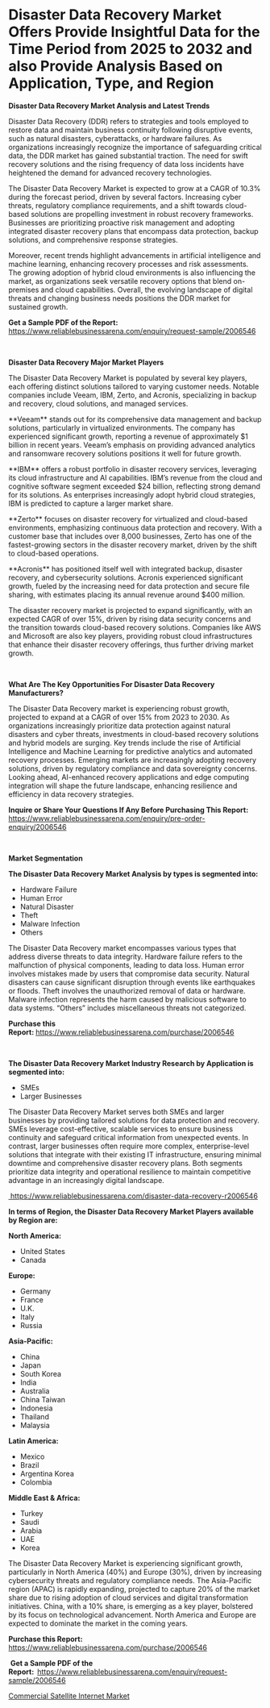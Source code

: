 <p><h1>Disaster Data Recovery Market Offers Provide Insightful Data for the Time Period from 2025 to 2032 and also Provide Analysis Based on Application, Type, and Region</h1></p><p><strong>Disaster Data Recovery Market Analysis and Latest Trends</strong></p>
<p><p>Disaster Data Recovery (DDR) refers to strategies and tools employed to restore data and maintain business continuity following disruptive events, such as natural disasters, cyberattacks, or hardware failures. As organizations increasingly recognize the importance of safeguarding critical data, the DDR market has gained substantial traction. The need for swift recovery solutions and the rising frequency of data loss incidents have heightened the demand for advanced recovery technologies.</p><p>The Disaster Data Recovery Market is expected to grow at a CAGR of 10.3% during the forecast period, driven by several factors. Increasing cyber threats, regulatory compliance requirements, and a shift towards cloud-based solutions are propelling investment in robust recovery frameworks. Businesses are prioritizing proactive risk management and adopting integrated disaster recovery plans that encompass data protection, backup solutions, and comprehensive response strategies.</p><p>Moreover, recent trends highlight advancements in artificial intelligence and machine learning, enhancing recovery processes and risk assessments. The growing adoption of hybrid cloud environments is also influencing the market, as organizations seek versatile recovery options that blend on-premises and cloud capabilities. Overall, the evolving landscape of digital threats and changing business needs positions the DDR market for sustained growth.</p></p>
<p><strong>Get a Sample PDF of the Report:&nbsp;</strong> <a href="https://www.reliablebusinessarena.com/enquiry/request-sample/2006546?utm_campaign=2477&utm_medium=2&utm_source=Github&utm_content=ia&utm_term=15022025&utm_id=disaster-data-recovery">https://www.reliablebusinessarena.com/enquiry/request-sample/2006546</a></p>
<p>&nbsp;</p>
<p><strong>Disaster Data Recovery Major Market Players</strong></p>
<p><p>The Disaster Data Recovery Market is populated by several key players, each offering distinct solutions tailored to varying customer needs. Notable companies include Veeam, IBM, Zerto, and Acronis, specializing in backup and recovery, cloud solutions, and managed services.</p><p>**Veeam** stands out for its comprehensive data management and backup solutions, particularly in virtualized environments. The company has experienced significant growth, reporting a revenue of approximately $1 billion in recent years. Veeam’s emphasis on providing advanced analytics and ransomware recovery solutions positions it well for future growth.</p><p>**IBM** offers a robust portfolio in disaster recovery services, leveraging its cloud infrastructure and AI capabilities. IBM’s revenue from the cloud and cognitive software segment exceeded $24 billion, reflecting strong demand for its solutions. As enterprises increasingly adopt hybrid cloud strategies, IBM is predicted to capture a larger market share.</p><p>**Zerto** focuses on disaster recovery for virtualized and cloud-based environments, emphasizing continuous data protection and recovery. With a customer base that includes over 8,000 businesses, Zerto has one of the fastest-growing sectors in the disaster recovery market, driven by the shift to cloud-based operations.</p><p>**Acronis** has positioned itself well with integrated backup, disaster recovery, and cybersecurity solutions. Acronis experienced significant growth, fueled by the increasing need for data protection and secure file sharing, with estimates placing its annual revenue around $400 million.</p><p>The disaster recovery market is projected to expand significantly, with an expected CAGR of over 15%, driven by rising data security concerns and the transition towards cloud-based recovery solutions. Companies like AWS and Microsoft are also key players, providing robust cloud infrastructures that enhance their disaster recovery offerings, thus further driving market growth.</p></p>
<p>&nbsp;</p>
<p><strong>What Are The Key Opportunities For Disaster Data Recovery Manufacturers?</strong></p>
<p><p>The Disaster Data Recovery market is experiencing robust growth, projected to expand at a CAGR of over 15% from 2023 to 2030. As organizations increasingly prioritize data protection against natural disasters and cyber threats, investments in cloud-based recovery solutions and hybrid models are surging. Key trends include the rise of Artificial Intelligence and Machine Learning for predictive analytics and automated recovery processes. Emerging markets are increasingly adopting recovery solutions, driven by regulatory compliance and data sovereignty concerns. Looking ahead, AI-enhanced recovery applications and edge computing integration will shape the future landscape, enhancing resilience and efficiency in data recovery strategies.</p></p>
<p><strong>Inquire or Share Your Questions If Any Before Purchasing This Report:</strong> <a href="https://www.reliablebusinessarena.com/enquiry/pre-order-enquiry/2006546?utm_campaign=2477&utm_medium=2&utm_source=Github&utm_content=ia&utm_term=15022025&utm_id=disaster-data-recovery">https://www.reliablebusinessarena.com/enquiry/pre-order-enquiry/2006546</a></p>
<p>&nbsp;</p>
<p><strong>Market Segmentation</strong></p>
<p><strong>The Disaster Data Recovery Market Analysis by types is segmented into:</strong></p>
<p><ul><li>Hardware Failure</li><li>Human Error</li><li>Natural Disaster</li><li>Theft</li><li>Malware Infection</li><li>Others</li></ul></p>
<p><p>The Disaster Data Recovery market encompasses various types that address diverse threats to data integrity. Hardware failure refers to the malfunction of physical components, leading to data loss. Human error involves mistakes made by users that compromise data security. Natural disasters can cause significant disruption through events like earthquakes or floods. Theft involves the unauthorized removal of data or hardware. Malware infection represents the harm caused by malicious software to data systems. “Others” includes miscellaneous threats not categorized.</p></p>
<p><strong>Purchase this Report:&nbsp;</strong><a href="https://www.reliablebusinessarena.com/purchase/2006546?utm_campaign=2477&utm_medium=2&utm_source=Github&utm_content=ia&utm_term=15022025&utm_id=disaster-data-recovery">https://www.reliablebusinessarena.com/purchase/2006546</a></p>
<p>&nbsp;</p>
<p><strong>The Disaster Data Recovery Market Industry Research by Application is segmented into:</strong></p>
<p><ul><li>SMEs</li><li>Larger Businesses</li></ul></p>
<p><p>The Disaster Data Recovery Market serves both SMEs and larger businesses by providing tailored solutions for data protection and recovery. SMEs leverage cost-effective, scalable services to ensure business continuity and safeguard critical information from unexpected events. In contrast, larger businesses often require more complex, enterprise-level solutions that integrate with their existing IT infrastructure, ensuring minimal downtime and comprehensive disaster recovery plans. Both segments prioritize data integrity and operational resilience to maintain competitive advantage in an increasingly digital landscape.</p></p>
<p><a href="https://www.reliablebusinessarena.com/disaster-data-recovery-r2006546?utm_campaign=2477&utm_medium=2&utm_source=Github&utm_content=ia&utm_term=15022025&utm_id=disaster-data-recovery">&nbsp;https://www.reliablebusinessarena.com/disaster-data-recovery-r2006546</a></p>
<p><strong>In terms of Region, the Disaster Data Recovery Market Players available by Region are:</strong></p>
<p>
    <p> <strong> North America: </strong>
        <ul>
            <li>United States</li>
            <li>Canada</li>
        </ul>
        </p> 
    <p> <strong> Europe: </strong>
        <ul>
            <li>Germany</li>
            <li>France</li>
            <li>U.K.</li>
            <li>Italy</li>
            <li>Russia</li>
        </ul>
        </p> 
    <p> <strong> Asia-Pacific: </strong>
        <ul>
            <li>China</li>
            <li>Japan</li>
            <li>South Korea</li>
            <li>India</li>
            <li>Australia</li>
            <li>China Taiwan</li>
            <li>Indonesia</li>
            <li>Thailand</li>
            <li>Malaysia</li>
        </ul>
        </p> 
    <p> <strong> Latin America: </strong>
        <ul>
            <li>Mexico</li>
            <li>Brazil</li>
            <li>Argentina Korea</li>
            <li>Colombia</li>
        </ul>
        </p> 
    <p> <strong> Middle East & Africa: </strong>
        <ul>
            <li>Turkey</li>
            <li>Saudi</li>
            <li>Arabia</li>
            <li>UAE</li>
            <li>Korea</li>
        </ul>
    </p>
    </p>
<p><p>The Disaster Data Recovery Market is experiencing significant growth, particularly in North America (40%) and Europe (30%), driven by increasing cybersecurity threats and regulatory compliance needs. The Asia-Pacific region (APAC) is rapidly expanding, projected to capture 20% of the market share due to rising adoption of cloud services and digital transformation initiatives. China, with a 10% share, is emerging as a key player, bolstered by its focus on technological advancement. North America and Europe are expected to dominate the market in the coming years.</p></p>
<p><strong>Purchase this Report: </strong><a href="https://www.reliablebusinessarena.com/purchase/2006546?utm_campaign=2477&utm_medium=2&utm_source=Github&utm_content=ia&utm_term=15022025&utm_id=disaster-data-recovery">https://www.reliablebusinessarena.com/purchase/2006546</a></p>
<p>&nbsp;<strong>Get a Sample PDF of the Report:&nbsp;&nbsp;</strong><a href="https://www.reliablebusinessarena.com/enquiry/request-sample/2006546?utm_campaign=2477&utm_medium=2&utm_source=Github&utm_content=ia&utm_term=15022025&utm_id=disaster-data-recovery">https://www.reliablebusinessarena.com/enquiry/request-sample/2006546</a></p>
<p><strong></strong></p>
<p><p><a href="https://github.com/lashaunm5st/Market-Research-Report-List-1/blob/main/commercial-satellite-internet-market.md?utm_campaign=2477&utm_medium=2&utm_source=Github&utm_content=ia&utm_term=15022025&utm_id=disaster-data-recovery">Commercial Satellite Internet Market</a></p></p>